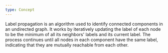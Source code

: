 ```yaml
---
type: Concept
---
```


Label propagation is an algorithm used to identify connected components in an undirected graph. It works by iteratively updating the label of each node to be the minimum of all its neighbors' labels and its current label. The process continues until all nodes in each component have the same label, indicating that they are mutually reachable from each other.